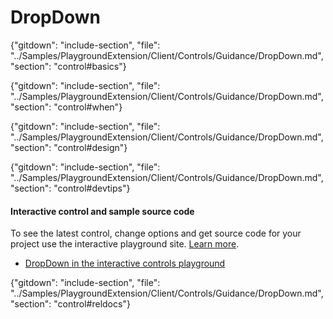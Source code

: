 ﻿# DropDown

{"gitdown": "include-section", "file": "../Samples/PlaygroundExtension/Client/Controls/Guidance/DropDown.md", "section": "control#basics"}

<!-- TODO get an IMAGE to embed here -->

<!-- TODO get an SAMPLE CODE to embed here -->

{"gitdown": "include-section", "file": "../Samples/PlaygroundExtension/Client/Controls/Guidance/DropDown.md", "section": "control#when"}

{"gitdown": "include-section", "file": "../Samples/PlaygroundExtension/Client/Controls/Guidance/DropDown.md", "section": "control#design"}

{"gitdown": "include-section", "file": "../Samples/PlaygroundExtension/Client/Controls/Guidance/DropDown.md", "section": "control#devtips"}

#### Interactive control and sample source code
To see the latest control, change options and get source code for your project use the interactive playground site.  [Learn more](./top-extensions-controls-playground.md).

*  <a href="https://ms.portal.azure.com/?Microsoft_Azure_Playground=true#blade/Microsoft_Azure_Playground/ControlsIndexBlade/DropDown_create_Playground" target="_blank">DropDown in the interactive controls playground</a>

 


{"gitdown": "include-section", "file": "../Samples/PlaygroundExtension/Client/Controls/Guidance/DropDown.md", "section": "control#reldocs"}
